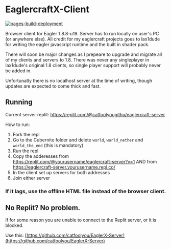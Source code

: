 # EaglercraftX-Client
[![pages-build-deployment](https://github.com/catfoolyou/EaglercraftX-Client/actions/workflows/pages/pages-build-deployment/badge.svg)](https://github.com/catfoolyou/EaglercraftX-Client/actions/workflows/pages/pages-build-deployment)

Browser client for Eagler 1.8.8-u19. Server has to run locally on user's PC (or anywhere else). All credit for my eaglercraft projects goes to lax1dude for writing the eagler javascript runtime and the built in shader pack.

There will soon be major changes as I prepeare to upgrade and migrate all of my clients and servers to 1.8. There was never any singleplayer in lax1dude's original 1.8 clients, so single player support will probably never be added in.

Unfortunatly there is no localhost server at the time of writing, though updates are expected to come thick and fast. 

## Running
Current server replit: https://replit.com/@catfoolyougithu/eaglercraft-server

How to run:
1) Fork the repl
2) Go to the Cubernite folder and delete `world`, `world_nether` and `world_the_end` (this is mandatory)
3) Run the repl
4) Copy the adderesses from https://replit.com/@yourusername/eaglercraft-server?v=1 AND from https://eaglercraft-server.yourusername.repl.co/
5) In the client set up servers for both addresses
6) Join either server

### If it lags, use the offline HTML file instead of the browser client.

## No Replit? No problem.
If for some reason you are unable to connect to the Replit server, or it is blocked.

Use this: [https://github.com/catfoolyou/EaglerX-Server](https://github.com/catfoolyou/EaglerX-Server)

